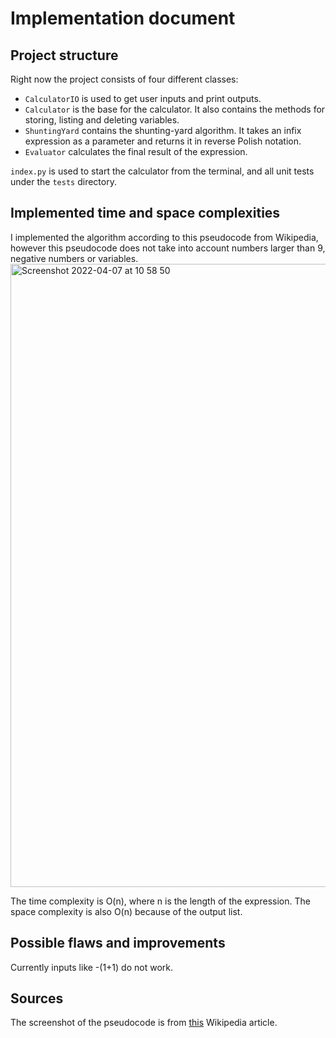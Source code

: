# Implementation document

## Project structure

Right now the project consists of four different classes:

- `CalculatorIO` is used to get user inputs and print outputs.
- `Calculator` is the base for the calculator. It also contains the methods for storing, listing and deleting variables.
- `ShuntingYard` contains the shunting-yard algorithm. It takes an infix expression as a parameter and returns it in reverse Polish notation.
- `Evaluator` calculates the final result of the expression.

`index.py` is used to start the calculator from the terminal, and all unit tests under the `tests` directory.

## Implemented time and space complexities

I implemented the algorithm according to this pseudocode from Wikipedia, however this pseudocode does not take into account numbers larger than 9, negative numbers or variables.
<img width="997" alt="Screenshot 2022-04-07 at 10 58 50" src="https://user-images.githubusercontent.com/80681082/162150998-c011085a-adf3-4510-9460-cccbcc868a9b.png">

The time complexity is O(n), where n is the length of the expression. The space complexity is also O(n) because of the output list.

## Possible flaws and improvements

Currently inputs like -(1+1) do not work.

## Sources

The screenshot of the pseudocode is from [this](https://en.wikipedia.org/wiki/Shunting-yard_algorithm#The_algorithm_in_detail) Wikipedia article.
